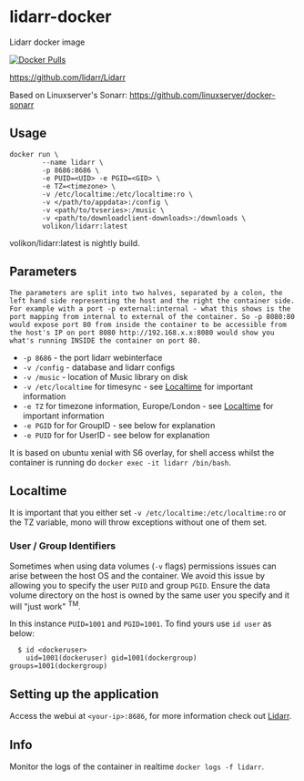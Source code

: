 # lidarr-docker
Lidarr docker image

[![Docker Pulls](https://img.shields.io/docker/pulls/volikon/lidarr.svg)](https://hub.docker.com/r/volikon/lidarr/)

https://github.com/lidarr/Lidarr

Based on Linuxserver's Sonarr:
https://github.com/linuxserver/docker-sonarr

## Usage
```
docker run \
        --name lidarr \
        -p 8686:8686 \
        -e PUID=<UID> -e PGID=<GID> \
        -e TZ=<timezone> \ 
        -v /etc/localtime:/etc/localtime:ro \
        -v </path/to/appdata>:/config \
        -v <path/to/tvseries>:/music \
        -v <path/to/downloadclient-downloads>:/downloads \
        volikon/lidarr:latest
```
volikon/lidarr:latest is nightly build.

## Parameters

`The parameters are split into two halves, separated by a colon, the left hand side representing the host and the right the container side. 
For example with a port -p external:internal - what this shows is the port mapping from internal to external of the container.
So -p 8080:80 would expose port 80 from inside the container to be accessible from the host's IP on port 8080
http://192.168.x.x:8080 would show you what's running INSIDE the container on port 80.`


* `-p 8686` - the port lidarr webinterface
* `-v /config` - database and lidarr configs
* `-v /music` - location of Music library on disk
* `-v /etc/localtime` for timesync - see [Localtime](#localtime) for important information
* `-e TZ` for timezone information, Europe/London - see [Localtime](#localtime) for important information
* `-e PGID` for for GroupID - see below for explanation
* `-e PUID` for for UserID - see below for explanation

It is based on ubuntu xenial with S6 overlay, for shell access whilst the container is running do `docker exec -it lidarr /bin/bash`.

## Localtime

It is important that you either set `-v /etc/localtime:/etc/localtime:ro` or the TZ variable, mono will throw exceptions without one of them set.

### User / Group Identifiers

Sometimes when using data volumes (`-v` flags) permissions issues can arise between the host OS and the container. We avoid this issue by allowing you to specify the user `PUID` and group `PGID`. Ensure the data volume directory on the host is owned by the same user you specify and it will "just work" <sup>TM</sup>.

In this instance `PUID=1001` and `PGID=1001`. To find yours use `id user` as below:

```
  $ id <dockeruser>
    uid=1001(dockeruser) gid=1001(dockergroup) groups=1001(dockergroup)
```

## Setting up the application
Access the webui at `<your-ip>:8686`, for more information check out [Lidarr](https://github.com/lidarr/Lidarr).

## Info

Monitor the logs of the container in realtime `docker logs -f lidarr`.
